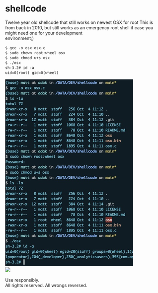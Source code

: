 # shellcode
Twelve year old shellcode that still works on newest OSX for root
This is from back in 2010, but still works as an emergency root shell if case you might need one for your development  
environment;)  
```
$ gcc -o osx osx.c  
$ sudo chown root:wheel osx  
$ sudo chmod u+s osx  
$ ./osx  
sh-3.2# id -a  
uid=0(root) gid=0(wheel)  
```
![](osx_root_shell.jpg)  
<img src="https://github.com/mutanthost/shellcode/osx_root_shell.jpg"/>  
  
Use responsibly.     
All rights reserved. All wrongs reversed.  

